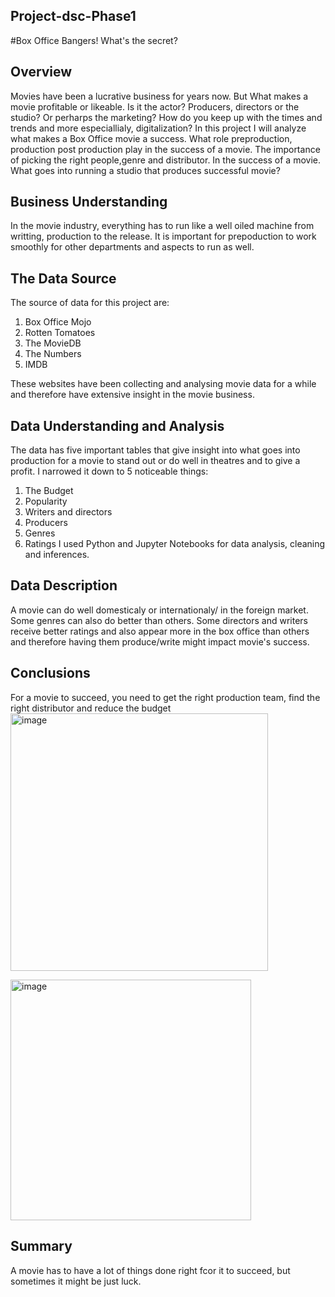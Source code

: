 ## Project-dsc-Phase1
#Box Office Bangers! What's the secret?
## Overview
Movies have been a lucrative business for years now. But What makes a movie profitable or likeable.
Is it the actor? Producers, directors or the studio? Or perharps the marketing? 
How do you keep up with the times and trends and more especiallialy, digitalization?
In this project I will analyze what makes a Box Office movie a success. What role preproduction, production post production play in the success of a movie. The importance of picking the right people,genre and distributor. In the success of a movie. What goes into running a studio that produces successful movie?
## Business Understanding
In the movie industry, everything has to run like a well oiled machine from writting, production to the release. It is important for prepoduction to work smoothly for other departments and aspects to run as well.

## The Data Source
The source of data for this project are:
1. Box Office Mojo
2. Rotten Tomatoes
3. The MovieDB
4. The Numbers
5. IMDB

These websites have been collecting and analysing movie data for a while and therefore have extensive insight in the movie business.

## Data Understanding and Analysis
The data has five important tables that give insight into what goes into production for a movie to stand out or do well in theatres and to give a profit.
I narrowed it down to 5 noticeable things:
1. The Budget
2. Popularity
3. Writers and directors
4. Producers
5. Genres
6. Ratings
I used Python and Jupyter Notebooks for data analysis, cleaning and inferences.


## Data Description
A movie can do well domesticaly or internationaly/ in the foreign market. 
Some genres can also do better than others. 
Some directors and writers receive better ratings and also appear more in the box office than others and therefore having them produce/write might impact movie's success.



## Conclusions
For a movie to succeed, you need to get the right production team, find the right distributor and reduce the budget
<img width="412" alt="image" src="https://user-images.githubusercontent.com/109651216/187035766-c69f4a1f-c4bc-4e79-b041-3f1b21381e22.png">

<img width="385" alt="image" src="https://user-images.githubusercontent.com/109651216/187035843-5880873a-cdf1-4aa9-b385-9e0fa834eae8.png">

## Summary
A movie has to have a lot of things done right fcor it to succeed, but sometimes it might be just luck. 
